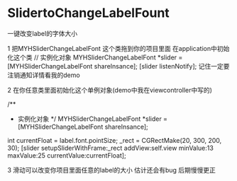 # SlidertoChangeLabelFount
一键改变label的字体大小



1 把MYHSliderChangeLabelFont 这个类拖到你的项目里面
在application中初始化这个类
// 实例化对象
MYHSliderChangeLabelFont *slider = [MYHSliderChangeLabelFont shareInsance];
[slider listenNotify];
记住一定要注销通知详情看我的demo


2 在你任意类里面初始化这个单例对象(demo中我在viewcontroller中写的)

/**
*  实例化对象
*/
MYHSliderChangeLabelFont *slider = [MYHSliderChangeLabelFont shareInsance];

int  currentFloat = label.font.pointSize;
_rect = CGRectMake(20, 300, 200, 30);
[slider setupSliderWithFrame:_rect addView:self.view minValue:13 maxValue:25 currentValue:currentFloat];




3 滑动可以改变你项目里面任意的label的大小 估计还会有bug 后期慢慢更正
